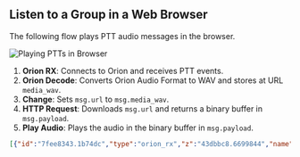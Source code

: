 Listen to a Group in a Web Browser
----------------------------------

The following flow plays PTT audio messages in the browser.

![Playing PTTs in Browser](https://github.com/orion-labs/node-red-contrib-orion/raw/master/docs/example-browser_play.png)

1. **Orion RX**: Connects to Orion and receives PTT events.
2. **Orion Decode**: Converts Orion Audio Format to WAV and stores at URL `media_wav`.
3. **Change**: Sets `msg.url` to `msg.media_wav`.
4. **HTTP Request**: Downloads `msg.url` and returns a binary buffer in `msg.payload`.
5. **Play Audio**: Plays the audio in the binary buffer in `msg.payload`.

```json
[{"id":"7fee8343.1b74dc","type":"orion_rx","z":"43dbbc8.6699844","name":"Group RX","orion_config":"","x":80,"y":560,"wires":[["906e5a3c.573af8"]]},{"id":"906e5a3c.573af8","type":"orion_decode","z":"43dbbc8.6699844","name":"","x":260,"y":560,"wires":[["790dbd12.238254"]]},{"id":"79a5c028.08cf7","type":"play audio","z":"43dbbc8.6699844","name":"","voice":"","x":810,"y":560,"wires":[]},{"id":"6db772e2.dc9cec","type":"http request","z":"43dbbc8.6699844","name":"GET Media","method":"GET","ret":"bin","url":"","tls":"","x":630,"y":560,"wires":[["79a5c028.08cf7"]]},{"id":"790dbd12.238254","type":"change","z":"43dbbc8.6699844","name":"","rules":[{"t":"set","p":"url","pt":"msg","to":"media_wav","tot":"msg"}],"action":"","property":"","from":"","to":"","reg":false,"x":450,"y":560,"wires":[["6db772e2.dc9cec"]]}]
```

